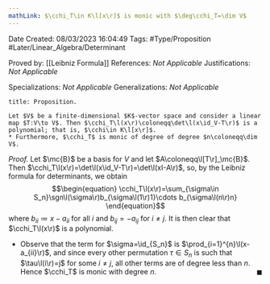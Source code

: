 ```yaml
---
mathLink: $\cchi_T\in K\l[x\r]$ is monic with $\deg\cchi_T=\dim V$
---
```


<div class="topSpace"></div>

Date Created: 08/03/2023 16:04:49
Tags: #Type/Proposition #Later/Linear_Algebra/Determinant

Proved by: [[Leibniz Formula]]
References: _Not Applicable_
Justifications: _Not Applicable_

Specializations: _Not Applicable_
Generalizations: _Not Applicable_

``` ad-Proposition
title: Proposition.

Let $V$ be a finite-dimensional $K$-vector space and consider a linear map $T:V\to V$. Then $\cchi_T\l(x\r)\coloneqq\det\l(x\id_V-T\r)$ is a polynomial; that is, $\cchi\in K\l[x\r]$.
* Furthermore, $\cchi_T$ is monic of degree of degree $n\coloneqq\dim V$.

```

<i>Proof.</i> Let $\mc{B}$ be a basis for $V$ and let $A\coloneqq\l[T\r]_\mc{B}$. Then $\cchi_T\l(x\r)=\det\l(x\id_V-T\r)=\det\l(xI-A\r)$, so, by the Leibniz formula for determinants, we obtain
$$\begin{equation}
    \cchi_T\l(x\r)=\sum_{\sigma\in S_n}\sgn\l(\sigma\r)b_{\sigma\l(1\r)1}\cdots b_{\sigma\l(n\r)n}
\end{equation}$$
where $b_{ii}\coloneqq x-a_{ii}$ for all $i$ and $b_{ij}=-a_{ij}$ for $i\neq j$. It is then clear that $\cchi_T\l(x\r)$ is a polynomial.
* Observe that the term for $\sigma=\id_{S_n}$ is $\prod_{i=1}^{n}\l(x-a_{ii}\r)$, and since every other permutation $\tau\in S_n$ is such that $\tau\l(i\r)=j$ for some $i\neq j$, all other terms are of degree less than $n$. Hence $\cchi_T$ is monic with degree $n$.<span style="float:right;">$\blacksquare$</span>
